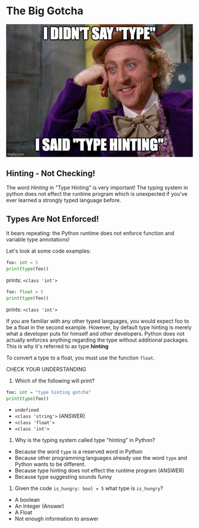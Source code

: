 # The Big Gotcha

![Wonka about to turn you into a blueberry](/images/memes/type_hinting_meme.jpg)

## Hinting - Not Checking!

The word *Hinting* in "Type Hinting" is very important! The typing system in python does not effect the runtime program which is unexpected if you've ever learned a strongly typed language before.

## Types Are Not Enforced!

It bears repeating: the Python runtime does not enforce function and variable type annotations!

Let's look at some code examples:

```py
foo: int = 5
print(type(foo))
```
prints: `<class 'int'>`

```py
foo: float = 5
print(type(foo))
```
prints: `<class 'int'>`

If you are familiar with any other typed languages, you would expect foo to be a float in the second example. 
However, by default type hinting is merely what a developer puts for himself and other developers. Python does not actually enforces anything regarding the type without additional packages. This is why it's referred to as type **hinting**

To convert a type to a float, you must use the function `float`.

CHECK YOUR UNDERSTANDING

1. Which of the following will print?
```py
foo: int = "type hinting gotcha"
print(type(foo))
```
- `undefined`
- `<class 'string'>` (ANSWER)
- `<class 'float'>`
- `<class 'int'>`  

1. Why is the typing system called type "hinting" in Python?

- Because the word `type` is a reserved word in Python
- Because other programming languages already use the word `type` and Python wants to be different.
- Because type hinting does not effect the runtime program (ANSWER)
- Because type suggesting sounds funny

1. Given the code `is_hungry: bool = 5` what type is `is_hungry`?

- A boolean
- An Integer (Answer)
- A Float
- Not enough information to answer